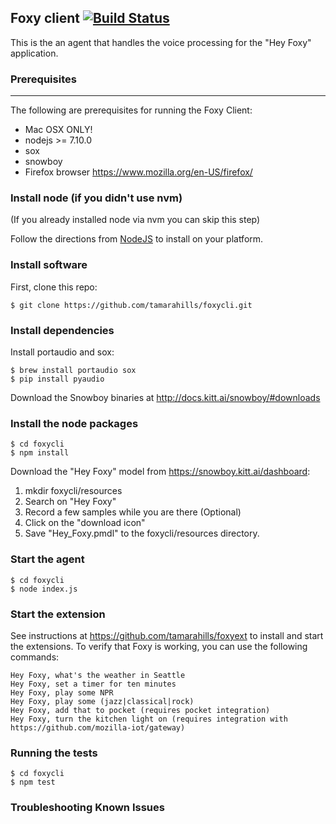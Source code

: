 Foxy client  [![Build Status](https://travis-ci.org/tamarahills/foxycli.svg?branch=test-travis)](https://travis-ci.org/tamarahills/foxycli)
-----------
This is the an agent that handles the voice processing for the "Hey Foxy"
application.  

### Prerequisites
-------------
The following are prerequisites for running the Foxy Client:
- Mac OSX ONLY!
- nodejs >= 7.10.0
- sox
- snowboy
- Firefox browser https://www.mozilla.org/en-US/firefox/

### Install node (if you didn't use nvm)

(If you already installed node via nvm you can skip this step)

Follow the directions from [NodeJS](https://nodejs.org) to install on your platform.

### Install software 
First, clone this repo:
```
$ git clone https://github.com/tamarahills/foxycli.git
```
### Install dependencies 
Install portaudio and sox:
```
$ brew install portaudio sox
$ pip install pyaudio
```
Download the Snowboy binaries at http://docs.kitt.ai/snowboy/#downloads

### Install the node packages
```
$ cd foxycli
$ npm install
```
Download the "Hey Foxy" model from https://snowboy.kitt.ai/dashboard:
1. mkdir foxycli/resources 
2.  Search on "Hey Foxy"
3.  Record a few samples while you are there (Optional)
4.  Click on the "download icon"
5.  Save "Hey_Foxy.pmdl" to the foxycli/resources directory.

### Start the agent

```
$ cd foxycli
$ node index.js
```
### Start the extension
See instructions at https://github.com/tamarahills/foxyext to install and start the extensions. To verify that Foxy is working, you can use the following commands:
```
Hey Foxy, what's the weather in Seattle
Hey Foxy, set a timer for ten minutes
Hey Foxy, play some NPR
Hey Foxy, play some (jazz|classical|rock)
Hey Foxy, add that to pocket (requires pocket integration)
Hey Foxy, turn the kitchen light on (requires integration with https://github.com/mozilla-iot/gateway)

```

### Running the tests
```
$ cd foxycli
$ npm test
```
### Troubleshooting Known Issues

